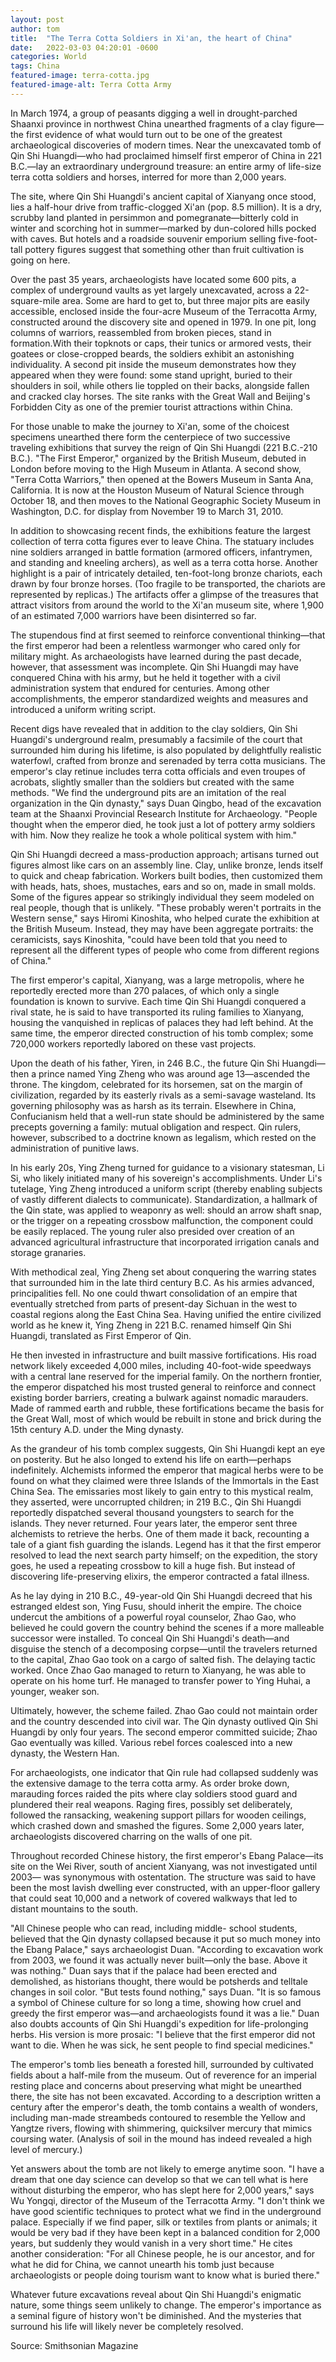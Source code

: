 ```yaml
---
layout: post 
author: tom 
title:  "The Terra Cotta Soldiers in Xi'an, the heart of China"
date:   2022-03-03 04:20:01 -0600
categories: World
tags: China 
featured-image: terra-cotta.jpg
featured-image-alt: Terra Cotta Army  
---
```

In March 1974, a group of peasants digging a well in drought-parched Shaanxi province in northwest China unearthed fragments of a clay figure—the first evidence of what would turn out to be one of the greatest archaeological discoveries of modern times. Near the unexcavated tomb of Qin Shi Huangdi—who had proclaimed himself first emperor of China in 221 B.C.—lay an extraordinary underground treasure: an entire army of life-size terra cotta soldiers and horses, interred for more than 2,000 years.

The site, where Qin Shi Huangdi's ancient capital of Xianyang once stood, lies a half-hour drive from traffic-clogged Xi'an (pop. 8.5 million). It is a dry, scrubby land planted in persimmon and pomegranate—bitterly cold in winter and scorching hot in summer—marked by dun-colored hills pocked with caves. But hotels and a roadside souvenir emporium selling five-foot-tall pottery figures suggest that something other than fruit cultivation is going on here.

Over the past 35 years, archaeologists have located some 600 pits, a complex of underground vaults as yet largely unexcavated, across a 22-square-mile area. Some are hard to get to, but three major pits are easily accessible, enclosed inside the four-acre Museum of the Terracotta Army, constructed around the discovery site and opened in 1979. In one pit, long columns of warriors, reassembled from broken pieces, stand in formation.With their topknots or caps, their tunics or armored vests, their goatees or close-cropped beards, the soldiers exhibit an astonishing individuality. A second pit inside the museum demonstrates how they appeared when they were found: some stand upright, buried to their shoulders in soil, while others lie toppled on their backs, alongside fallen and cracked clay horses. The site ranks with the Great Wall and Beijing's Forbidden City as one of the premier tourist attractions within China.

For those unable to make the journey to Xi'an, some of the choicest specimens unearthed there form the centerpiece of two successive traveling exhibitions that survey the reign of Qin Shi Huangdi (221 B.C.-210 B.C.). "The First Emperor," organized by the British Museum, debuted in London before moving to the High Museum in Atlanta. A second show, "Terra Cotta Warriors," then opened at the Bowers Museum in Santa Ana, California. It is now at the Houston Museum of Natural Science through October 18, and then moves to the National Geographic Society Museum in Washington, D.C. for display from November 19 to March 31, 2010.

In addition to showcasing recent finds, the exhibitions feature the largest collection of terra cotta figures ever to leave China. The statuary includes nine soldiers arranged in battle formation (armored officers, infantrymen, and standing and kneeling archers), as well as a terra cotta horse. Another highlight is a pair of intricately detailed, ten-foot-long bronze chariots, each drawn by four bronze horses. (Too fragile to be transported, the chariots are represented by replicas.) The artifacts offer a glimpse of the treasures that attract visitors from around the world to the Xi'an museum site, where 1,900 of an estimated 7,000 warriors have been disinterred so far.

The stupendous find at first seemed to reinforce conventional thinking—that the first emperor had been a relentless warmonger who cared only for military might. As archaeologists have learned during the past decade, however, that assessment was incomplete. Qin Shi Huangdi may have conquered China with his army, but he held it together with a civil administration system that endured for centuries. Among other accomplishments, the emperor standardized weights and measures and introduced a uniform writing script.

Recent digs have revealed that in addition to the clay soldiers, Qin Shi Huangdi's underground realm, presumably a facsimile of the court that surrounded him during his lifetime, is also populated by delightfully realistic waterfowl, crafted from bronze and serenaded by terra cotta musicians. The emperor's clay retinue includes terra cotta officials and even troupes of acrobats, slightly smaller than the soldiers but created with the same methods. "We find the underground pits are an imitation of the real organization in the Qin dynasty," says Duan Qingbo, head of the excavation team at the Shaanxi Provincial Research Institute for Archaeology. "People thought when the emperor died, he took just a lot of pottery army soldiers with him. Now they realize he took a whole political system with him."

Qin Shi Huangdi decreed a mass-production approach; artisans turned out figures almost like cars on an assembly line. Clay, unlike bronze, lends itself to quick and cheap fabrication. Workers built bodies, then customized them with heads, hats, shoes, mustaches, ears and so on, made in small molds. Some of the figures appear so strikingly individual they seem modeled on real people, though that is unlikely. "These probably weren't portraits in the Western sense," says Hiromi Kinoshita, who helped curate the exhibition at the British Museum. Instead, they may have been aggregate portraits: the ceramicists, says Kinoshita, "could have been told that you need to represent all the different types of people who come from different regions of China."

The first emperor's capital, Xianyang, was a large metropolis, where he reportedly erected more than 270 palaces, of which only a single foundation is known to survive. Each time Qin Shi Huangdi conquered a rival state, he is said to have transported its ruling families to Xianyang, housing the vanquished in replicas of palaces they had left behind. At the same time, the emperor directed construction of his tomb complex; some 720,000 workers reportedly labored on these vast projects.

Upon the death of his father, Yiren, in 246 B.C., the future Qin Shi Huangdi—then a prince named Ying Zheng who was around age 13—ascended the throne. The kingdom, celebrated for its horsemen, sat on the margin of civilization, regarded by its easterly rivals as a semi-savage wasteland. Its governing philosophy was as harsh as its terrain. Elsewhere in China, Confucianism held that a well-run state should be administered by the same precepts governing a family: mutual obligation and respect. Qin rulers, however, subscribed to a doctrine known as legalism, which rested on the administration of punitive laws.

In his early 20s, Ying Zheng turned for guidance to a visionary statesman, Li Si, who likely initiated many of his sovereign's accomplishments. Under Li's tutelage, Ying Zheng introduced a uniform script (thereby enabling subjects of vastly different dialects to communicate). Standardization, a hallmark of the Qin state, was applied to weaponry as well: should an arrow shaft snap, or the trigger on a repeating crossbow malfunction, the component could be easily replaced. The young ruler also presided over creation of an advanced agricultural infrastructure that incorporated irrigation canals and storage granaries.

With methodical zeal, Ying Zheng set about conquering the warring states that surrounded him in the late third century B.C. As his armies advanced, principalities fell. No one could thwart consolidation of an empire that eventually stretched from parts of present-day Sichuan in the west to coastal regions along the East China Sea. Having unified the entire civilized world as he knew it, Ying Zheng in 221 B.C. renamed himself Qin Shi Huangdi, translated as First Emperor of Qin.

He then invested in infrastructure and built massive fortifications. His road network likely exceeded 4,000 miles, including 40-foot-wide speedways with a central lane reserved for the imperial family. On the northern frontier, the emperor dispatched his most trusted general to reinforce and connect existing border barriers, creating a bulwark against nomadic marauders. Made of rammed earth and rubble, these fortifications became the basis for the Great Wall, most of which would be rebuilt in stone and brick during the 15th century A.D. under the Ming dynasty.

As the grandeur of his tomb complex suggests, Qin Shi Huangdi kept an eye on posterity. But he also longed to extend his life on earth—perhaps indefinitely. Alchemists informed the emperor that magical herbs were to be found on what they claimed were three Islands of the Immortals in the East China Sea. The emissaries most likely to gain entry to this mystical realm, they asserted, were uncorrupted children; in 219 B.C., Qin Shi Huangdi reportedly dispatched several thousand youngsters to search for the islands. They never returned. Four years later, the emperor sent three alchemists to retrieve the herbs. One of them made it back, recounting a tale of a giant fish guarding the islands. Legend has it that the first emperor resolved to lead the next search party himself; on the expedition, the story goes, he used a repeating crossbow to kill a huge fish. But instead of discovering life-preserving elixirs, the emperor contracted a fatal illness.

As he lay dying in 210 B.C., 49-year-old Qin Shi Huangdi decreed that his estranged eldest son, Ying Fusu, should inherit the empire. The choice undercut the ambitions of a powerful royal counselor, Zhao Gao, who believed he could govern the country behind the scenes if a more malleable successor were installed. To conceal Qin Shi Huangdi's death—and disguise the stench of a decomposing corpse—until the travelers returned to the capital, Zhao Gao took on a cargo of salted fish. The delaying tactic worked. Once Zhao Gao managed to return to Xianyang, he was able to operate on his home turf. He managed to transfer power to Ying Huhai, a younger, weaker son.

Ultimately, however, the scheme failed. Zhao Gao could not maintain order and the country descended into civil war. The Qin dynasty outlived Qin Shi Huangdi by only four years. The second emperor committed suicide; Zhao Gao eventually was killed. Various rebel forces coalesced into a new dynasty, the Western Han.

For archaeologists, one indicator that Qin rule had collapsed suddenly was the extensive damage to the terra cotta army. As order broke down, marauding forces raided the pits where clay soldiers stood guard and plundered their real weapons. Raging fires, possibly set deliberately, followed the ransacking, weakening support pillars for wooden ceilings, which crashed down and smashed the figures. Some 2,000 years later, archaeologists discovered charring on the walls of one pit.

Throughout recorded Chinese history, the first emperor's Ebang Palace—its site on the Wei River, south of ancient Xianyang, was not investigated until 2003— was synonymous with ostentation. The structure was said to have been the most lavish dwelling ever constructed, with an upper-floor gallery that could seat 10,000 and a network of covered walkways that led to distant mountains to the south.

"All Chinese people who can read, including middle- school students, believed that the Qin dynasty collapsed because it put so much money into the Ebang Palace," says archaeologist Duan. "According to excavation work from 2003, we found it was actually never built—only the base. Above it was nothing." Duan says that if the palace had been erected and demolished, as historians thought, there would be potsherds and telltale changes in soil color. "But tests found nothing," says Duan. "It is so famous a symbol of Chinese culture for so long a time, showing how cruel and greedy the first emperor was—and archaeologists found it was a lie." Duan also doubts accounts of Qin Shi Huangdi's expedition for life-prolonging herbs. His version is more prosaic: "I believe that the first emperor did not want to die. When he was sick, he sent people to find special medicines."

The emperor's tomb lies beneath a forested hill, surrounded by cultivated fields about a half-mile from the museum. Out of reverence for an imperial resting place and concerns about preserving what might be unearthed there, the site has not been excavated. According to a description written a century after the emperor's death, the tomb contains a wealth of wonders, including man-made streambeds contoured to resemble the Yellow and Yangtze rivers, flowing with shimmering, quicksilver mercury that mimics coursing water. (Analysis of soil in the mound has indeed revealed a high level of mercury.)

Yet answers about the tomb are not likely to emerge anytime soon. "I have a dream that one day science can develop so that we can tell what is here without disturbing the emperor, who has slept here for 2,000 years," says Wu Yongqi, director of the Museum of the Terracotta Army. "I don't think we have good scientific techniques to protect what we find in the underground palace. Especially if we find paper, silk or textiles from plants or animals; it would be very bad if they have been kept in a balanced condition for 2,000 years, but suddenly they would vanish in a very short time." He cites another consideration: "For all Chinese people, he is our ancestor, and for what he did for China, we cannot unearth his tomb just because archaeologists or people doing tourism want to know what is buried there."

Whatever future excavations reveal about Qin Shi Huangdi's enigmatic nature, some things seem unlikely to change. The emperor's importance as a seminal figure of history won't be diminished. And the mysteries that surround his life will likely never be completely resolved.

Source: Smithsonian Magazine 
